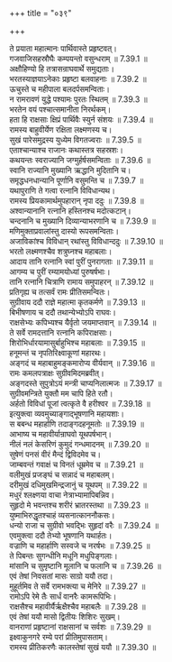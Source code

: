 +++
title = "०३९"

+++


  
ते प्रयाता महात्मानः पार्थिवास्ते प्रहृष्टवत्।  
गजवाजिसहस्रौघैः कम्पयन्तो वसुन्धराम् ॥ 7.39.1 ॥   
अक्षौहिण्यो हि तत्रासन्राघवार्थे समुद्यताः।  
भरतस्याज्ञयाऽनेकाः प्रहृष्टा बलवाहनाः ॥ 7.39.2 ॥   
ऊचुस्ते च महीपाला बलदर्पसमन्विताः।  
न रामरावणं युद्धे पश्यामः पुरतः स्थितम् ॥ 7.39.3 ॥   
भरतेन वयं पश्चात्समानीता निरर्थकम्।  
हता हि राक्षसाः क्षिप्रं पार्थिवैः स्युर्न संशयः ॥ 7.39.4 ॥   
रामस्य बाहुवीर्येण रक्षिता लक्ष्मणस्य च।  
सुखं पारेसमुद्रस्य युध्येम विगतज्वराः ॥ 7.39.5 ॥   
एताश्चान्याश्च राजानः कथास्तत्र सहस्रशः।  
कथयन्तः स्वराज्यानि जग्मुर्हर्षसमन्विताः ॥ 7.39.6 ॥   
स्वानि राज्यानि मुख्यानि ऋद्धानि मुदितानि च।  
समृद्धधनधान्यानि पूर्णानि वसुमन्ति च ॥ 7.39.7 ॥   
यथापुराणि ते गत्वा रत्नानि विविधान्यथ।  
रामस्य प्रियकामार्थमुपहारान् नृपा ददुः ॥ 7.39.8 ॥   
अश्वान्यानानि रत्नानि हस्तिनश्च मदोत्कटान्।  
चन्दनानि च मुख्यानि दिव्यान्याभरणानि च ॥ 7.39.9 ॥   
मणिमुक्ताप्रवालांस्तु दास्यो रूपसमन्विताः।  
अजाविकांश्च विविधान् रथांस्तु विविधान्ददुः ॥ 7.39.10 ॥   
भरतो लक्ष्मणश्चैव शत्रुघ्नश्च महाबलाः।  
आदाय तानि रत्नानि स्वां पुरीं पुनरागताः ॥ 7.39.11 ॥   
आगम्य च पुरीं रम्यामयोध्यां पुरुषर्षभाः।  
तानि रत्नानि चित्राणि रामाय समुपाहरन् ॥ 7.39.12 ॥   
प्रतिगृह्य च तत्सर्वं रामः प्रीतिसमन्वितः।  
सुग्रीवाय ददौ राज्ञे महात्मा कृतकर्मणे ॥ 7.39.13 ॥   
बिभीषणाय च ददौ तथान्येभ्योऽपि राघवः।  
राक्षसेभ्यः कपिभ्यश्च यैर्वृतो जयमाप्तवान् ॥ 7.39.14 ॥   
ते सर्वे रामदत्तानि रत्नानि कपिराक्षसाः।  
शिरोभिर्धारयामासुर्बाहुभिश्च महाबलाः ॥ 7.39.15 ॥   
हनूमन्तं च नृपतिरिक्ष्वाकूणां महारथः।  
अङ्गदं च महाबाहुमङ्कमारोप्य वीर्यवान् ॥ 7.39.16 ॥   
रामः कमलपत्राक्षः सुग्रीवमिदमब्रवीत्।  
अङ्गदस्ते सुपुत्रोऽयं मन्त्री चाप्यनिलात्मजः ॥ 7.39.17 ॥   
सुग्रीवमन्त्रिते युक्तौ मम चापि हिते रतौ।  
अर्हतो विविधां पूजां त्वत्कृते वै हरीश्वर ॥ 7.39.18 ॥   
इत्युक्त्वा व्यवमुच्याङ्गाद्भूषणानि महायशाः।  
स बबन्ध महार्हाणि तदाङ्गदहनूमतोः ॥ 7.39.19 ॥   
आभाष्य च महावीर्यान्राघवो यूथपर्षभान्।  
नीलं नलं केसरिणं कुमुदं गन्धमादनम् ॥ 7.39.20 ॥   
सुषेणं पनसं वीरं मैन्दं द्विविदमेव च।  
जाम्बवन्तं गवाक्षं च विनतं धूम्रमेव च ॥ 7.39.21 ॥   
वलीमुखं प्रजङ्घं च सन्नादं च महाबलम्।  
दरीमुखं दधिमुखमिन्द्रजानुं च यूथपम् ॥ 7.39.22 ॥   
मधुरं श्लक्ष्णया वाचा नेत्राभ्यामापिबन्निव।  
सुहृदो मे भवन्तश्च शरीरं भ्रातरस्तथा ॥ 7.39.23 ॥   
युष्माभिरुद्धृतश्चाहं व्यसनात्काननौकसः।  
धन्यो राजा च सुग्रीवो भवद्भिः सुहृदां वरैः ॥ 7.39.24 ॥   
एवमुक्त्वा ददौ तेभ्यो भूषणानि यथार्हतः।  
वज्राणि च महार्हाणि सस्वजे च नरर्षभः ॥ 7.39.25 ॥   
ते पिबन्तः सुगन्धीनि मधूनि मधुपिङ्गलाः।  
मांसानि च सुमृष्टानि मूलानि च फलानि च ॥ 7.39.26 ॥   
एवं तेषां निवसतां मासः साग्रो ययौ तदा।  
मुहूर्तमिव ते सर्वे रामभक्त्या च मेनिरे ॥ 7.39.27 ॥   
रामोऽपि रेमे तैः सार्धं वानरैः कामरूपिभिः।  
राक्षसैश्च महावीर्यैर्ऋक्षैश्चैव महाबलैः ॥ 7.39.28 ॥   
एवं तेषां ययौ मासो द्वितीयः शिशिरः सुखम्।  
वानराणां प्रहृष्टानां राक्षसानां च सर्वशः ॥ 7.39.29 ॥   
इक्ष्वाकुनगरे रम्ये परां प्रीतिमुपासताम्।  
रामस्य प्रीतिकरणैः कालस्तेषां सुखं ययौ ॥ 7.39.30 ॥   
